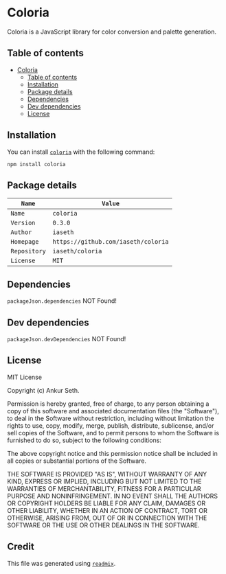 
# Coloria
Coloria is a JavaScript library for color conversion and palette generation.


## Table of contents
* [Coloria](#coloria)
    * [Table of contents](#table-of-contents)
    * [Installation](#installation)
    * [Package details](#package-details)
    * [Dependencies](#dependencies)
    * [Dev dependencies](#dev-dependencies)
    * [License](#license)


## Installation
You can install [`coloria`](https://www.npmjs.com/package/coloria) with the following command:
```
npm install coloria
```


## Package details
| `Name`       | `Value`                             |
| ------------ | ----------------------------------- |
| `Name`       | `coloria`                           |
| `Version`    | `0.3.0`                             |
| `Author`     | `iaseth`                            |
| `Homepage`   | `https://github.com/iaseth/coloria` |
| `Repository` | `iaseth/coloria`                    |
| `License`    | `MIT`                               |



## Dependencies
`packageJson.dependencies` NOT Found!


## Dev dependencies
`packageJson.devDependencies` NOT Found!


## License
MIT License

Copyright (c) Ankur Seth.

Permission is hereby granted, free of charge, to any person obtaining a copy
of this software and associated documentation files (the "Software"), to deal
in the Software without restriction, including without limitation the rights
to use, copy, modify, merge, publish, distribute, sublicense, and/or sell
copies of the Software, and to permit persons to whom the Software is
furnished to do so, subject to the following conditions:

The above copyright notice and this permission notice shall be included in all
copies or substantial portions of the Software.

THE SOFTWARE IS PROVIDED "AS IS", WITHOUT WARRANTY OF ANY KIND, EXPRESS OR
IMPLIED, INCLUDING BUT NOT LIMITED TO THE WARRANTIES OF MERCHANTABILITY,
FITNESS FOR A PARTICULAR PURPOSE AND NONINFRINGEMENT. IN NO EVENT SHALL THE
AUTHORS OR COPYRIGHT HOLDERS BE LIABLE FOR ANY CLAIM, DAMAGES OR OTHER
LIABILITY, WHETHER IN AN ACTION OF CONTRACT, TORT OR OTHERWISE, ARISING FROM,
OUT OF OR IN CONNECTION WITH THE SOFTWARE OR THE USE OR OTHER DEALINGS IN THE
SOFTWARE.


## Credit

This file was generated using [`readmix`](https://github.com/iaseth/readmix).


